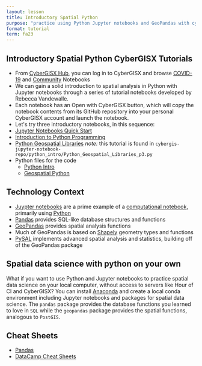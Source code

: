 ```yaml
---
layout: lesson
title: Introductory Spatial Python
purpose: "practice using Python Jupyter notebooks and GeoPandas with cyberinfrastructure"
format: tutorial
term: fa23
---
```


## Introductory Spatial Python CyberGISX Tutorials

- From [CyberGISX Hub](https://cybergisxhub.cigi.illinois.edu/), you can log in to CyberGISX and browse [COVID-19](https://cybergisxhub.cigi.illinois.edu/wherecovid-19) and [Community](https://cybergisxhub.cigi.illinois.edu/notebooks) Notebooks
- We can gain a solid introduction to spatial analysis in Python with Jupyter notebooks through a series of tutorial notebooks developed by Rebecca Vandewalle.
- Each notebook has an Open with CyberGISX button, which will copy the notebook contents from its GitHub repository into your personal CyberGISX account and launch the notebook.
- Let's try three introductory notebooks, in this sequence:
- [Jupyter Notebooks Quick Start](https://cybergisxhub.cigi.illinois.edu/notebook/jupyter-notebooks-quick-start-2/)
- [Introduction to Python Programming](https://cybergisxhub.cigi.illinois.edu/notebook/introduction-to-python-programming/)
- [Python Geospatial Libraries](https://cybergisxhub.cigi.illinois.edu/notebook/python-geospatial-libraries/) *note:* this tutorial is found in `cybergis-jupyter-notebook-repo/python_intro/Python_Geospatial_Libraries_p3.py`
- Python files for the code
  - [Python Intro](/assets/python-intro.py)
  - [Geospatial Python](/assets/python-geospatial.py)

## Technology Context

- [Juypter notebooks](https://jupyter.org/) are a prime example of a [computational notebook](https://www.nature.com/articles/d41586-018-07196-1), primarily using [Python](https://www.python.org/)
- [Pandas](https://pandas.pydata.org/) provides SQL-like database structures and functions
- [GeoPandas](https://geopandas.org/) provides spatial analysis functions
- Much of GeoPandas is based on [Shapely](https://shapely.readthedocs.io) geometry types and functions
- [PySAL](https://pysal.org/) implements advanced spatial analysis and statistics, building off of the GeoPandas package

## Spatial data science with python on your own

What if you want to use Python and Jupyter notebooks to practice spatial data science on your local computer, without access to servers like Hour of CI and CyberGISX? You can install [Anaconda](https://www.anaconda.com/) and create a local conda environment including Jupyter notebooks and packages for spatial data science. The `pandas` package provides the database functions you learned to love in `SQL` while the `geopandas` package provides the spatial functions, analogous to `PostGIS`.

## Cheat Sheets

- [Pandas](https://pandas.pydata.org/Pandas_Cheat_Sheet.pdf)
- [DataCamp Cheat Sheets](https://www.datacamp.com/community/data-science-cheatsheets)
